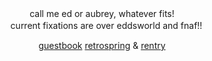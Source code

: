 
　

<div align="center">
<div align="center">
 call me ed or aubrey, whatever fits!  </div>
　current fixations are over eddsworld and fnaf!!
    
 
[guestbook](https://baconcola.atabook.org/) [retrospring](https://retrospring.net/@eddsworld) & [rentry](https://rentry.co/nansee)
 
  　　　　　　　　  　　　　　　　　
 
 　　　　　　　　  　　　　　　　　  　　　　　 
